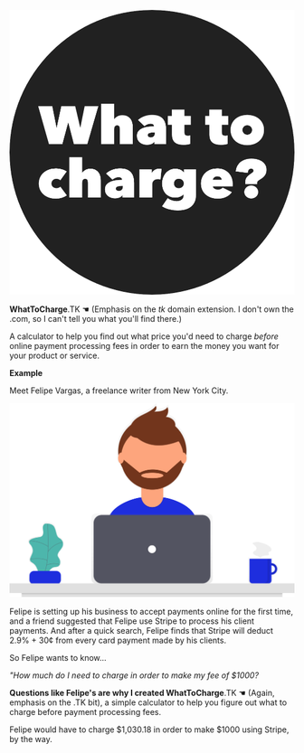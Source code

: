 ![The logo for WhatDoICharge.com](images/WhatDoICharge-icon.png)

**WhatToCharge**.TK ☚ (Emphasis on the _tk_ domain extension. I don't own the .com, so I can't tell you what you'll find there.)

A calculator to help you find out what price you'd need to charge _before_ online payment processing fees in order to earn the money you want for your product or service.


**Example**

Meet Felipe Vargas, a freelance writer from New York City.

![Cartoon graphic of Felipe Vargas persona, a bearded man with brown hair sitting a desk with a laptop, coffee, and plant.](images/WhatDoICharge-image-of-felipe.svg)


Felipe is setting up his business to accept payments online for the first time, and a friend suggested that Felipe use Stripe to process his client payments. And after a quick search, Felipe finds that Stripe will deduct 2.9% + 30¢ from every card payment made by his clients.

So Felipe wants to know...

_"How much do I need to charge in order to make my fee of $1000?_


**Questions like Felipe's are why I created WhatToCharge**.TK ☚ (Again, emphasis on the .TK bit), a simple calculator to help you figure out what to charge before payment processing fees.

Felipe would have to charge $1,030.18 in order to make $1000 using Stripe, by the way.
